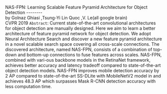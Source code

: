 NAS-FPN: Learning Scalable Feature Pyramid Architecture for Object Detection
--------<br>
by Golnaz Ghiasi ,Tsung-Yi Lin Quoc ,V. Le(all google brain)<br>
CVPR 2019
`Abstract`:
Current state-of-the-art convolutional architectures for object detection are manually designed. Here we aim to learn a better architecture of feature pyramid network for object detection. We adopt Neural Architecture Search and discover a new feature pyramid architecture in a novel scalable search space covering all cross-scale connections. The discovered architecture, named NAS-FPN, consists of a combination of top-down and bottom-up connections to fuse features across scales. NAS-FPN, combined with vari-ous backbone models in the RetinaNet framework, achieves better accuracy and latency tradeoff compared to state-of-the-art object detection models. NAS-FPN improves mobile detection accuracy by 2 AP compared to state-of-the-art SS-DLite with MobileNetV2 model in  and achieves 48.3 AP which surpasses Mask R-CNN detection accuracy with less computation time.
